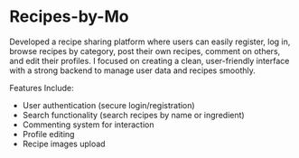 # Recipes-by-Mo
Developed a recipe sharing platform where users can easily register, log in, browse recipes by category, post their own recipes, comment on others, and edit their profiles. I focused on creating a clean, user-friendly interface with a strong backend to manage user data and recipes smoothly.

Features Include:
- User authentication (secure login/registration)
- Search functionality (search recipes by name or ingredient)
- Commenting system for interaction
- Profile editing
- Recipe images upload
